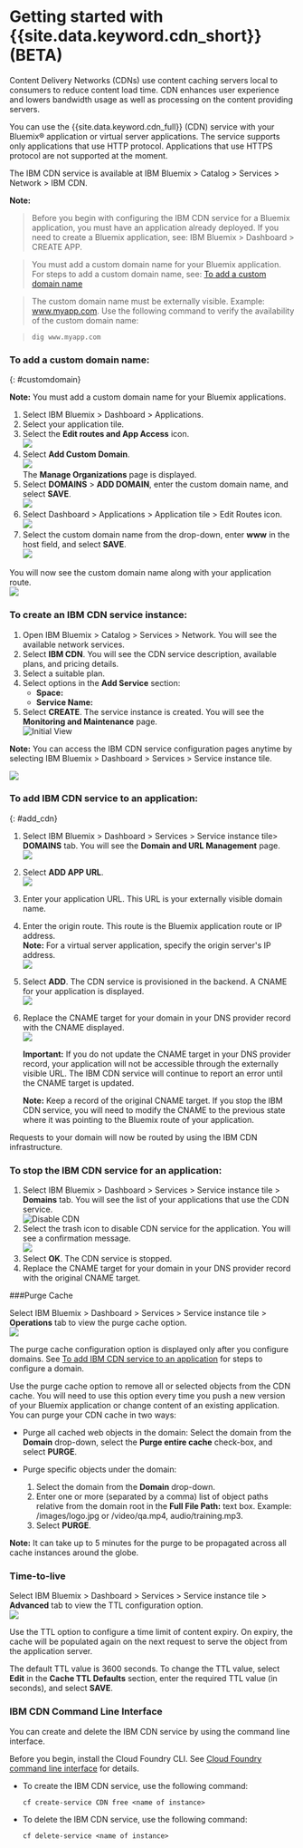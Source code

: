 # Getting started with {{site.data.keyword.cdn_short}} (BETA)

Content Delivery Networks (CDNs) use content caching servers local to consumers to reduce content load time. CDN enhances user experience and lowers bandwidth usage as well as processing on the content providing servers.

You can use the {{site.data.keyword.cdn_full}} (CDN) service with your Bluemix&reg; application or virtual server applications. The service supports only applications that use HTTP protocol. Applications that use HTTPS protocol are not supported at the moment. 

The IBM CDN service is available at IBM Bluemix > Catalog > Services > Network > IBM CDN.

**Note:**  
> Before you begin with configuring the IBM CDN service for a Bluemix application, you must have an application already deployed. If you need to create a Bluemix application, see: IBM Bluemix > Dashboard > CREATE APP.  

> You must add a custom domain name for your Bluemix application. For steps to add a custom domain name, see: [To add a custom domain name](index.html#customdomain)  

>The custom domain name must be externally visible. Example: www.myapp.com. Use the following command to verify the availability of the custom domain name:  

>```
>dig www.myapp.com
>```

### To add a custom domain name: 
{: #customdomain}

**Note:** You must add a custom domain name for your Bluemix applications. 

1. Select IBM Bluemix > Dashboard > Applications.
2. Select your application tile.
3. Select the **Edit routes and App Access** icon.  
![](images/edit_route_icon.png)
4. Select **Add Custom Domain**.  
![](images/add_custom_domain.png)  
The **Manage Organizations** page is displayed.
5. Select **DOMAINS** > **ADD DOMAIN**, enter the custom domain name, and select **SAVE**.  
![](images/save_custom_domain.png)  
6. Select Dashboard > Applications > Application tile > Edit Routes icon.  
![](images/edit_route_icon.png)
7. Select the custom domain name from the drop-down, enter **www** in the host field, and select **SAVE**.  
![](images/edit_route.png)  

You will now see the custom domain name along with your application route.  
![](images/two_routes.png)  

### To create an IBM CDN service instance:
1. Open IBM Bluemix > Catalog > Services > Network. You will see the available network services.
2. Select **IBM CDN**. You will see the CDN service description, available plans, and pricing details. 
3. Select a suitable plan. 
4. Select options in the **Add Service** section:
	* **Space:**
	* **Service Name:**
5. Select **CREATE**. The service instance is created. You will see the **Monitoring and Maintenance** page.  
![Initial View](images/initial_view.png)  
	

**Note:** You can access the IBM CDN service configuration pages anytime by selecting IBM Bluemix > Dashboard > Services > Service instance tile.  

![](images/service_instance.png)  

### To add IBM CDN service to an application:
{: #add_cdn}

1. Select IBM Bluemix > Dashboard > Services > Service instance tile> **DOMAINS** tab. You will see the **Domain and URL Management** page.  
![](images/tab_domain.png)  
2. Select **ADD APP URL**.  
![](images/url_icon.png) 
3. Enter your application URL. This URL is your externally visible domain name.  
4. Enter the origin route. This route is the Bluemix application route or IP address.  
**Note:** For a virtual server application, specify the origin server's IP address.  
![](images/addurl.png)
5. Select **ADD**. The CDN service is provisioned in the backend. A CNAME for your application is displayed.  
![](images/addcname1.png)
6. Replace the CNAME target for your domain in your DNS provider record with the CNAME displayed.  
![](images/cname.png)

	**Important:** If you do not update the CNAME target in your DNS provider record, your application will not be accessible through the externally visible URL. The IBM CDN service will continue to report an error until the CNAME target is updated.

	**Note:** Keep a record of the original CNAME target. If you stop the IBM CDN service, you will need to modify the CNAME to the previous state where it was pointing to the Bluemix route of your application.

Requests to your domain will now be routed by using the IBM CDN infrastructure.

### To stop the IBM CDN service for an application:  

1. Select IBM Bluemix > Dashboard > Services > Service instance tile > **Domains** tab. You will see the list of your applications that use the CDN service.  
![Disable CDN](images/deletecdn.png)
2. Select the trash icon to disable CDN service for the application. You will see a confirmation message.  
![](images/confirm_msg.png)
3. Select **OK**. The CDN service is stopped.
4. Replace the CNAME target for your domain in your DNS provider record with the original CNAME target.


###Purge Cache

Select IBM Bluemix > Dashboard > Services > Service instance tile > **Operations** tab to view the purge cache option.  
![](images/tab_op.png)

The purge cache configuration option is displayed only after you configure domains. See [To add IBM CDN service to an application](index.html#add_cdn) for steps to configure a domain.

Use the purge cache option to remove all or selected objects from the CDN cache. You will need to use this option every time you push a new version of your Bluemix application or change content of an existing application. You can purge your CDN cache in two ways:

* Purge all cached web objects in the domain: Select the domain from the **Domain** drop-down, select the **Purge entire cache** check-box, and select **PURGE**.  

* Purge specific objects under the domain:  
	1. Select the domain from the **Domain** drop-down.  
	2. Enter one or more (separated by a comma) list of object paths relative from the domain root in the **Full File Path:** text box. Example: /images/logo.jpg or /video/qa.mp4, audio/training.mp3.  
	3. Select **PURGE**.

**Note:** It can take up to 5 minutes for the purge to be propagated across all cache instances around the globe.

### Time-to-live

Select IBM Bluemix > Dashboard > Services > Service instance tile > **Advanced** tab to view the TTL configuration option.  
![](images/tab_adv.png)  

Use the TTL option to configure a time limit of content expiry. On expiry, the cache will be populated again on the next request to serve the object from the application server.  

The default TTL value is 3600 seconds. To change the TTL value, select **Edit** in the **Cache TTL Defaults** section, enter the required TTL value (in seconds), and select **SAVE**. 

### IBM CDN Command Line Interface

You can create and delete the IBM CDN service by using the command line interface. 

Before you begin, install the Cloud Foundry CLI. See [Cloud Foundry command line interface](https://www.{DomainName}/docs/cli/downloads.html) for details.

* To create the IBM CDN service, use the following command:

	```
	cf create-service CDN free <name of instance>
	```

* To delete the IBM CDN service, use the following command:

	```
	cf delete-service <name of instance>
	```





